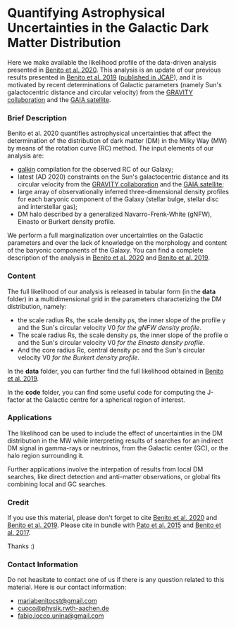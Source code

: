 # Quantifying Astrophysical Uncertainties in the Galactic Dark Matter Distribution 

Here we make available the likelihood profile of the data-driven analysis presented in 
[Benito et al. 2020](arXiv:XXXX.XXXX). This analysis is an update of our previous results presented in [Benito et al. 2019](https://arxiv.org/abs/1901.02460) ([published in JCAP](https://doi.org/10.1088/1475-7516/2019/03/033)), and it is motivated by recent determinations of Galactic parameters (namely Sun's galactocentric distance and circular velocity) from the [GRAVITY collaboration](https://arxiv.org/abs/1904.05721) and the [GAIA satellite](https://iopscience.iop.org/article/10.3847/1538-4357/aaf648).

### Brief Description

Benito et al. 2020 quantifies astrophysical uncertainties that affect the determination of the distribution of dark matter (DM) in the Milky Way (MW) by means of the rotation curve (RC) method.
The input elements of our analysis are:
* [galkin](https://github.com/galkintool/galkin) compilation for the observed RC of our Galaxy;
* latest (AD 2020) constraints on the Sun's galactocentric distance and its circular velocity from the [GRAVITY collaboration](https://arxiv.org/abs/1904.05721) and the [GAIA satellite](https://iopscience.iop.org/article/10.3847/1538-4357/aaf648);
* large array of observationally inferred three-dimensional density profiles for each baryonic component of the Galaxy (stellar bulge, stellar disc and interstellar gas);
* DM halo described by a generalized Navarro-Frenk-White (gNFW), Einasto or Burkert density profile.

We perform a full marginalization over uncertainties on the Galactic parameters and over the lack of knowledge on the morphology and content of the baryonic components of the Galaxy. You can find a complete description of the analysis in [Benito et al. 2020](arXiv:XXXX.XXXX) and [Benito et al. 2019](https://arxiv.org/abs/1901.02460).

### Content

The full likelihood of our analysis is released in tabular form (in the **data** folder) in a multidimensional grid in the parameters characterizing the DM distribution, namely:
* the scale radius Rs, the scale density ρs, the inner slope of the profile γ and the Sun's circular velocity V0 *for the gNFW density profile*.
* The scale radius Rs, the scale density ρs, the inner slope of the profile α and the Sun's circular velocity V0 *for the Einasto density profile*.
* And the core radius Rc, central density ρc and the Sun's circular velocity V0 *for the Burkert density profile*.

In the **data** folder, you can further find the full likelihood obtained in [Benito et al. 2019](https://arxiv.org/abs/1901.02460).


In the **code** folder, you can find some useful code for computing the J-factor at the Galactic centre for a spherical region of interest.

### Applications

The likelihood can be used to include the effect of uncertainties in the DM distribution in the MW while interpreting results of searches for an indirect DM signal in gamma-rays or neutrinos, from the Galactic center (GC), or the halo region surrounding it.

Further applications involve the interpation of results from local DM searches, like direct detection and anti-matter observations, or global fits combining local and GC searches.

### Credit

If you use this material, please don't forget to cite [Benito et al. 2020](arXiv:XXXX.XXXX) and [Benito et al. 2019](https://doi.org/10.1088/1475-7516/2019/03/033). Please cite in bundle with [Pato et al. 2015](https://iopscience.iop.org/article/10.1088/1475-7516/2015/12/001) and [Benito et al. 2017](https://iopscience.iop.org/article/10.1088/1475-7516/2017/02/007/meta). 

Thanks :)

### Contact Information

Do not heasitate to contact one of us if there is any question related to this material. 
Here is our contact information:
* mariabenitocst@gmail.com
* cuoco@physik.rwth-aachen.de
* fabio.iocco.unina@gmail.com
